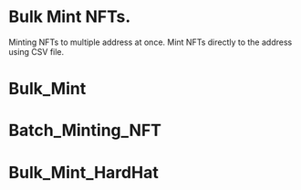 # Bulk Mint NFTs.

Minting NFTs to multiple address at once.
Mint NFTs directly to the address using CSV file.
# Bulk_Mint
# Batch_Minting_NFT
# Bulk_Mint_HardHat
